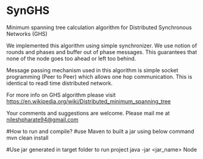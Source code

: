 # SynGHS
Minimum spanning tree calculation algorithm for Distributed Synchronous Networks (GHS)

We implemented this algorithm using simple synchronizer. We use notion of rounds and phases and buffer out of phase messages.
This guarantees that none of the node goes too ahead or left too behind.

Message passing mechanism used in this algorithm is simple socket programming (Peer to Peer) which allows one hop communication. This is identical to readl time distributed network.

For more info on GHS algorithm please visit
https://en.wikipedia.org/wiki/Distributed_minimum_spanning_tree

Your comments and suggestions are welcome. Please mail me at nileshpharate94@gmail.com

#How to run and compile?
#use Maven to built a jar using below command
mvn clean install

#Use jar generated in target folder to run project
java -jar <jar_name> Node <UID of the Node> <path and name to config file>


